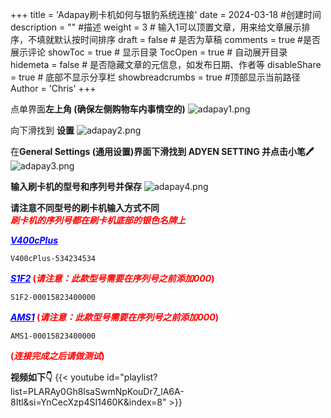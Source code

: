+++
title = 'Adapay刷卡机如何与银豹系统连接'
date = 2024-03-18 #创建时间
description = "" #描述
weight = 3 # 输入1可以顶置文章，用来给文章展示排序，不填就默认按时间排序
draft = false # 是否为草稿
comments = true #是否展示评论
showToc = true # 显示目录
TocOpen = true # 自动展开目录
hidemeta = false # 是否隐藏文章的元信息，如发布日期、作者等
disableShare = true # 底部不显示分享栏
showbreadcrumbs = true #顶部显示当前路径
Author = 'Chris'
+++

点单界面**左上角 (确保左侧购物车内事情空的)**
![adapay1.png](/img/adapay1.png)

向下滑找到 **设置**
![adapay2.png](/img/adapay2.png)

在**General Settings (通用设置)界面下滑找到 ADYEN SETTING 并点击小笔🖊** 
![adapay3.png](/img/adapay3.png)


**输入刷卡机的型号和序列号并保存**
![adapay4.png](/img/adapay4.png)

**请注意不同型号的刷卡机输入方式不同<br>
<span style="color: red">_刷卡机的序列号都在刷卡机底部的银色名牌上_</span>**

**<span style="color: blue">_<u>V400cPlus</u>_</span>**
```
V400cPlus-534234534
```

**<span style="color: blue">_<u>S1F2</u>_</span> <span style="color: red"> (_请注意：此款型号需要在序列号之前添加000_)</span>**
```
S1F2-00015823400000
```


**<span style="color: blue">_<u>AMS1</u>_</span> <span style="color: red"> (_请注意：此款型号需要在序列号之前添加000_)</span>**
```
AMS1-00015823400000
```

**<span style="color: red"> (_连接完成之后请做测试_)</span>**

**视频如下👇**
{{< youtube id="playlist?list=PLARAy0Gh8lsaSwmNpKouDr7_lA6A-8Itl&si=YnCecXzp4SI1460K&index=8" >}}